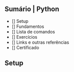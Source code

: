 

## Sumário | Python

- [] Setup
- [] Fundamentos
- [] Lista de comandos
- [] Exercícios
- [] Links e outras referências
- [] Certificado
      
## Setup